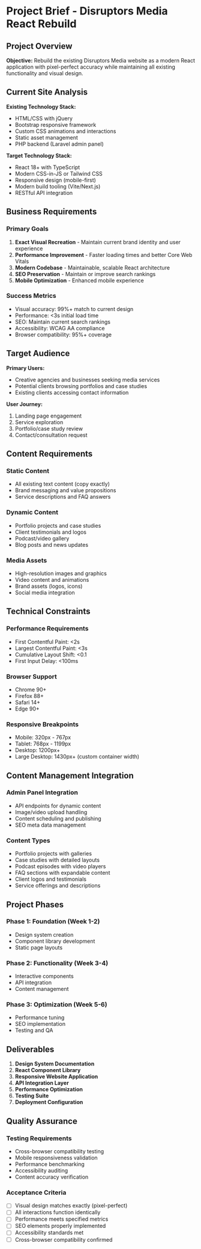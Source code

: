 # Project Brief - Disruptors Media React Rebuild

## Project Overview

**Objective:** Rebuild the existing Disruptors Media website as a modern React application with pixel-perfect accuracy while maintaining all existing functionality and visual design.

## Current Site Analysis

**Existing Technology Stack:**
- HTML/CSS with jQuery
- Bootstrap responsive framework
- Custom CSS animations and interactions
- Static asset management
- PHP backend (Laravel admin panel)

**Target Technology Stack:**
- React 18+ with TypeScript
- Modern CSS-in-JS or Tailwind CSS
- Responsive design (mobile-first)
- Modern build tooling (Vite/Next.js)
- RESTful API integration

## Business Requirements

### Primary Goals
1. **Exact Visual Recreation** - Maintain current brand identity and user experience
2. **Performance Improvement** - Faster loading times and better Core Web Vitals
3. **Modern Codebase** - Maintainable, scalable React architecture
4. **SEO Preservation** - Maintain or improve search rankings
5. **Mobile Optimization** - Enhanced mobile experience

### Success Metrics
- Visual accuracy: 99%+ match to current design
- Performance: <3s initial load time
- SEO: Maintain current search rankings
- Accessibility: WCAG AA compliance
- Browser compatibility: 95%+ coverage

## Target Audience

**Primary Users:**
- Creative agencies and businesses seeking media services
- Potential clients browsing portfolios and case studies
- Existing clients accessing contact information

**User Journey:**
1. Landing page engagement
2. Service exploration
3. Portfolio/case study review
4. Contact/consultation request

## Content Requirements

### Static Content
- All existing text content (copy exactly)
- Brand messaging and value propositions
- Service descriptions and FAQ answers

### Dynamic Content
- Portfolio projects and case studies
- Client testimonials and logos
- Podcast/video gallery
- Blog posts and news updates

### Media Assets
- High-resolution images and graphics
- Video content and animations
- Brand assets (logos, icons)
- Social media integration

## Technical Constraints

### Performance Requirements
- First Contentful Paint: <2s
- Largest Contentful Paint: <3s
- Cumulative Layout Shift: <0.1
- First Input Delay: <100ms

### Browser Support
- Chrome 90+
- Firefox 88+
- Safari 14+
- Edge 90+

### Responsive Breakpoints
- Mobile: 320px - 767px
- Tablet: 768px - 1199px
- Desktop: 1200px+
- Large Desktop: 1430px+ (custom container width)

## Content Management Integration

### Admin Panel Integration
- API endpoints for dynamic content
- Image/video upload handling
- Content scheduling and publishing
- SEO meta data management

### Content Types
- Portfolio projects with galleries
- Case studies with detailed layouts
- Podcast episodes with video players
- FAQ sections with expandable content
- Client logos and testimonials
- Service offerings and descriptions

## Project Phases

### Phase 1: Foundation (Week 1-2)
- Design system creation
- Component library development
- Static page layouts

### Phase 2: Functionality (Week 3-4)
- Interactive components
- API integration
- Content management

### Phase 3: Optimization (Week 5-6)
- Performance tuning
- SEO implementation
- Testing and QA

## Deliverables

1. **Design System Documentation**
2. **React Component Library**
3. **Responsive Website Application**
4. **API Integration Layer**
5. **Performance Optimization**
6. **Testing Suite**
7. **Deployment Configuration**

## Quality Assurance

### Testing Requirements
- Cross-browser compatibility testing
- Mobile responsiveness validation
- Performance benchmarking
- Accessibility auditing
- Content accuracy verification

### Acceptance Criteria
- [ ] Visual design matches exactly (pixel-perfect)
- [ ] All interactions function identically
- [ ] Performance meets specified metrics
- [ ] SEO elements properly implemented
- [ ] Accessibility standards met
- [ ] Cross-browser compatibility confirmed
